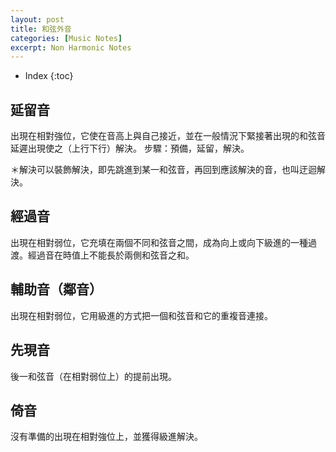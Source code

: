 ```yaml
---
layout: post
title: 和弦外音
categories: [Music Notes]
excerpt: Non Harmonic Notes
---
```

* Index
{:toc}

## 延留音

出現在相對強位，它使在音高上與自己接近，並在一般情況下緊接著出現的和弦音延遲出現使之（上行下行）解決。
步驟：預備，延留，解決。

＊解決可以裝飾解決，即先跳進到某一和弦音，再回到應該解決的音，也叫迂迴解決。

## 經過音

出現在相對弱位，它充填在兩個不同和弦音之間，成為向上或向下級進的一種過渡。經過音在時值上不能長於兩側和弦音之和。

## 輔助音（鄰音）

出現在相對弱位，它用級進的方式把一個和弦音和它的重複音連接。

## 先現音

後一和弦音（在相對弱位上）的提前出現。

## 倚音

沒有準備的出現在相對強位上，並獲得級進解決。